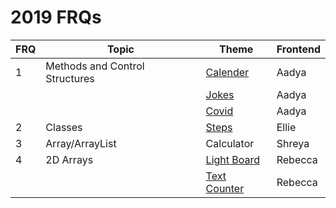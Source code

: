 # 2019 FRQs

| FRQ | Topic | Theme | Frontend | 
| --- | --- | --- | --- |
| 1 | Methods and Control Structures | <a href="{{ site.baseurl }}/frqs/frq1_calender">Calender</a> | Aadya |
|   |  | <a href="{{ site.baseurl }}/frqs/jokes">Jokes</a> | Aadya |
|   | | <a href="{{ site.baseurl }}/frqs/covid">Covid</a> | Aadya |
| 2 | Classes |  <a href="{{ site.baseurl }}/frqs/frq2">Steps</a> | Ellie | 
| 3 | Array/ArrayList | Calculator | Shreya | 
| 4 | 2D Arrays | <a href="{{ site.baseurl }}/frqs/frq4">Light Board</a> | Rebecca | 
|   | | <a href="{{ site.baseurl }}/frqs/sentences">Text Counter | Rebecca |